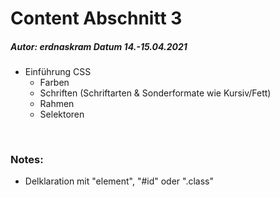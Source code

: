 <html lang="de">
    <body>
        <div id="title">
            <h1>Content Abschnitt 3</h1>
            <h5>Autor: erdnaskram    Datum 14.-15.04.2021</h5>
            <h5></h5>
        </div>
        <ul>
            <li>Einführung CSS
                <ul>
                    <li>Farben</li>
                    <li>Schriften (Schriftarten & Sonderformate wie Kursiv/Fett)</li>
                    <li>Rahmen</li>
                    <li>Selektoren</li>
                </ul>
            </li>
        </ul>
        <br>
        <h3>Notes:</h3>
        <ul>
            <li>Delklaration mit "element", "#id" oder ".class"</li>
        </ul>
    </body>         
</html>
